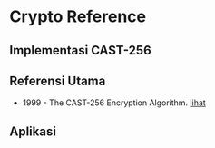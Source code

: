# Crypto Reference

## Implementasi CAST-256

## Referensi Utama

* 1999 - The CAST-256 Encryption Algorithm. [lihat](1999.adams.pdf)

## Aplikasi